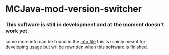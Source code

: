 # MCJava-mod-version-switcher

### This software is still in development and at the moment doesn't work yet.

some more info can be found in the [info file](dev.md) this is mainly meant for developing usage but wil be rewritten when this software is finished.  